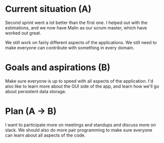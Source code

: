 # Current situation (A)
Second sprint went a lot better than the first one. I helped out with the estimations, and we now have Malin as our scrum master, which have worked out great. 

We still work on fairly different aspects of the applications. We still need to make everyone can contribute with something in every domain.

# Goals and aspirations (B)
Make sure everyone is up to speed with all aspects of the application. I'd also like to learn more about the GUI side of the app, and learn how we'll go about persistent data storage.

# Plan (A -> B)
I want to participate more on meetings and standups and discuss more on slack. We should also do more pair programming to make sure everyone can learn about all aspects of the code. 

